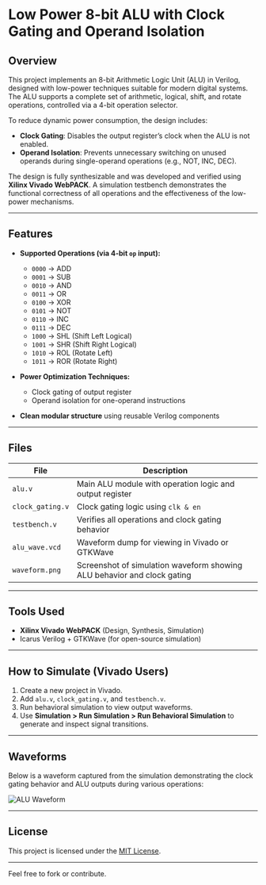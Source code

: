 # Low Power 8-bit ALU with Clock Gating and Operand Isolation

## Overview

This project implements an 8-bit Arithmetic Logic Unit (ALU) in Verilog, designed with low-power techniques suitable for modern digital systems. The ALU supports a complete set of arithmetic, logical, shift, and rotate operations, controlled via a 4-bit operation selector.

To reduce dynamic power consumption, the design includes:

- **Clock Gating**: Disables the output register’s clock when the ALU is not enabled.
- **Operand Isolation**: Prevents unnecessary switching on unused operands during single-operand operations (e.g., NOT, INC, DEC).

The design is fully synthesizable and was developed and verified using **Xilinx Vivado WebPACK**. A simulation testbench demonstrates the functional correctness of all operations and the effectiveness of the low-power mechanisms.

---

## Features

- **Supported Operations (via 4-bit `op` input):**
  - `0000` → ADD
  - `0001` → SUB
  - `0010` → AND
  - `0011` → OR
  - `0100` → XOR
  - `0101` → NOT
  - `0110` → INC
  - `0111` → DEC
  - `1000` → SHL (Shift Left Logical)
  - `1001` → SHR (Shift Right Logical)
  - `1010` → ROL (Rotate Left)
  - `1011` → ROR (Rotate Right)

- **Power Optimization Techniques:**
  - Clock gating of output register
  - Operand isolation for one-operand instructions

- **Clean modular structure** using reusable Verilog components

---

## Files

| File              | Description                                      |
|-------------------|--------------------------------------------------|
| `alu.v`           | Main ALU module with operation logic and output register |
| `clock_gating.v`  | Clock gating logic using `clk & en`             |
| `testbench.v`     | Verifies all operations and clock gating behavior |
| `alu_wave.vcd`    | Waveform dump for viewing in Vivado or GTKWave  |
| `waveform.png`    | Screenshot of simulation waveform showing ALU behavior and clock gating |

---

## Tools Used

- **Xilinx Vivado WebPACK** (Design, Synthesis, Simulation)
- Icarus Verilog + GTKWave (for open-source simulation)

---

## How to Simulate (Vivado Users)

1. Create a new project in Vivado.
2. Add `alu.v`, `clock_gating.v`, and `testbench.v`.
3. Run behavioral simulation to view output waveforms.
4. Use **Simulation > Run Simulation > Run Behavioral Simulation** to generate and inspect signal transitions.

---

## Waveforms

Below is a waveform captured from the simulation demonstrating the clock gating behavior and ALU outputs during various operations:

![ALU Waveform](waveform.png)

---

## License

This project is licensed under the [MIT License](LICENSE).

---

Feel free to fork or contribute.
